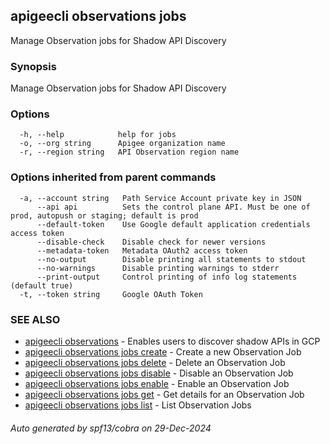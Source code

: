 ## apigeecli observations jobs

Manage Observation jobs for Shadow API Discovery

### Synopsis

Manage Observation jobs for Shadow API Discovery

### Options

```
  -h, --help            help for jobs
  -o, --org string      Apigee organization name
  -r, --region string   API Observation region name
```

### Options inherited from parent commands

```
  -a, --account string   Path Service Account private key in JSON
      --api api          Sets the control plane API. Must be one of prod, autopush or staging; default is prod
      --default-token    Use Google default application credentials access token
      --disable-check    Disable check for newer versions
      --metadata-token   Metadata OAuth2 access token
      --no-output        Disable printing all statements to stdout
      --no-warnings      Disable printing warnings to stderr
      --print-output     Control printing of info log statements (default true)
  -t, --token string     Google OAuth Token
```

### SEE ALSO

* [apigeecli observations](apigeecli_observations.md)	 - Enables users to discover shadow APIs in GCP
* [apigeecli observations jobs create](apigeecli_observations_jobs_create.md)	 - Create a new Observation Job
* [apigeecli observations jobs delete](apigeecli_observations_jobs_delete.md)	 - Delete an Observation Job
* [apigeecli observations jobs disable](apigeecli_observations_jobs_disable.md)	 - Disable an Observation Job
* [apigeecli observations jobs enable](apigeecli_observations_jobs_enable.md)	 - Enable an Observation Job
* [apigeecli observations jobs get](apigeecli_observations_jobs_get.md)	 - Get details for an Observation Job
* [apigeecli observations jobs list](apigeecli_observations_jobs_list.md)	 - List Observation Jobs

###### Auto generated by spf13/cobra on 29-Dec-2024
